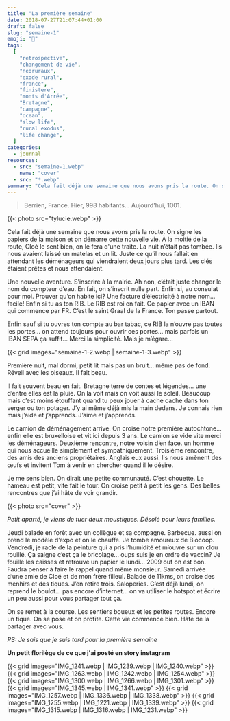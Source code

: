 ```yaml
---
title: "La première semaine"
date: 2018-07-27T21:07:44+01:00
draft: false
slug: "semaine-1"
emoji: "🏡"
tags:
  [
    "retrospective",
    "changement de vie",
    "neoruraux",
    "exode rural",
    "france",
    "finistere",
    "monts d'Arrée",
    "Bretagne",
    "campagne",
    "ocean",
    "slow life",
    "rural exodus",
    "life change",
  ]
categories:
  - journal
resources:
  - src: "semaine-1.webp"
    name: "cover"
  - src: "*.webp"
summary: "Cela fait déjà une semaine que nous avons pris la route. On signe les papiers de la maison et on démarre cette nouvelle vie. À la moitié de la route, Cloé le sent bien, on le fera d'une traite. La nuit n’était pas tombée. Ils nous avaient laissé un matelas et un lit. "
---
```


> Berrien, France. Hier, 998 habitants... Aujourd'hui, 1001.

{{< photo src="tylucie.webp" >}}

Cela fait déjà une semaine que nous avons pris la route. On signe les papiers de la maison et on démarre cette nouvelle vie. À la moitié de la route, Cloé le sent bien, on le fera d'une traite. La nuit n’était pas tombée. Ils nous avaient laissé un matelas et un lit. Juste ce qu’il nous fallait en attendant les déménageurs qui viendraient deux jours plus tard. Les clés étaient prêtes et nous attendaient.

Une nouvelle aventure. S’inscrire à la mairie. Ah non, c’était juste changer le nom du compteur d’eau. En fait, on s’inscrit nulle part. Enfin si, au consulat pour moi. Prouver qu’on habite ici? Une facture d’électricité à notre nom... facile! Enfin si tu as ton RIB. Le RIB est roi en fait. Ce papier avec un IBAN qui commence par FR. C’est le saint Graal de la France. Ton passe partout.

Enfin sauf si tu ouvres ton compte au bar tabac, ce RIB la n’ouvre pas toutes les portes... on attend toujours pour ouvrir ces portes... mais parfois un IBAN SEPA ça suffit... Merci la simplicité. Mais je m’égare...

{{< grid images="semaine-1-2.webp | semaine-1-3.webp" >}}

Première nuit, mal dormi, petit lit mais pas un bruit... même pas de fond. Réveil avec les oiseaux. Il fait beau.

Il fait souvent beau en fait. Bretagne terre de contes et légendes... une d’entre elles est la pluie. On la voit mais on voit aussi le soleil. Beaucoup mais c’est moins étouffant quand tu peux jouer à cache cache dans ton verger ou ton potager. J’y ai même déjà mis la main dedans. Je connais rien mais j’aide et j’apprends. J’aime et j’apprends.

Le camion de déménagement arrive. On croise notre première autochtone... enfin elle est bruxelloise et vit ici depuis 3 ans. Le camion se vide vite merci les déménageurs.
Deuxième rencontre, notre voisin d’en face. un homme qui nous accueille simplement et sympathiquement.
Troisième rencontre, des amis des anciens propriétaires. Anglais eux aussi. Ils nous amènent des œufs et invitent Tom à venir en chercher quand il le désire.

Je me sens bien. On dirait une petite communauté. C’est chouette. Le hameau est petit, vite fait le tour. On croise petit à petit les gens. Des belles rencontres que j’ai hâte de voir grandir.

{{< photo src="cover" >}}

_Petit aparté, je viens de tuer deux moustiques. Désolé pour leurs familles._

Jeudi balade en forêt avec un collègue et sa compagne. Barbecue. aussi on prend le modèle d’expo et on le chauffe. Je tombe amoureux de Biocoop.
Vendredi, je racle de la peinture qui a pris l’humidité et m’ouvre sur un clou rouillé. Ça saigne c’est ça le bricolage... oups suis je en ordre de vaccin? Je fouille les caisses et retrouve un papier le lundi... 2009 ouf on est bon. Faudra penser à faire le rappel quand même monsieur.
Samedi arrivée d’une amie de Cloé et de mon frère filleul. Balade de 11kms, on croise des menhirs et des tiques. J’en retire trois. Saloperies.
C’est déjà lundi, on reprend le boulot... pas encore d’internet... on va utiliser le hotspot et écrire un peu aussi pour vous partager tout ça.

On se remet à la course. Les sentiers boueux et les petites routes. Encore un tique. On se pose et on profite. Cette vie commence bien. Hâte de la partager avec vous.

_PS: Je sais que je suis tard pour la première semaine_

**Un petit florilège de ce que j'ai posté en story instagram**

{{< grid images="IMG_1241.webp | IMG_1239.webp | IMG_1240.webp" >}}
{{< grid images="IMG_1263.webp | IMG_1242.webp | IMG_1254.webp" >}}
{{< grid images="IMG_1300.webp | IMG_1266.webp | IMG_1301.webp" >}}
{{< grid images="IMG_1345.webp | IMG_1341.webp" >}}
{{< grid images="IMG_1257.webp | IMG_1336.webp | IMG_1338.webp" >}}
{{< grid images="IMG_1255.webp | IMG_1221.webp | IMG_1339.webp" >}}
{{< grid images="IMG_1315.webp | IMG_1316.webp | IMG_1231.webp" >}}
